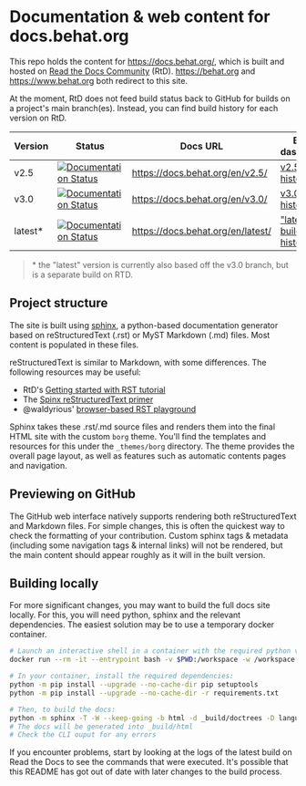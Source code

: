 # Documentation & web content for docs.behat.org

This repo holds the content for https://docs.behat.org/, which is built and hosted on [Read the Docs Community](https://about.readthedocs.com/) (RtD).
https://behat.org and https://www.behat.org both redirect to this site.

At the moment, RtD does not feed build status back to GitHub for builds on a project's main branch(es). Instead, you
can find build history for each version on RtD.

| Version | Status                                                                                                                                                                        | Docs URL                          | Build dashboard                                                                                   |
|---------|-------------------------------------------------------------------------------------------------------------------------------------------------------------------------------|-----------------------------------|---------------------------------------------------------------------------------------------------|
| v2.5    | [![Documentation Status](https://readthedocs.org/projects/behat/badge/?version=v2.5&style=for-the-badge)](https://docs.behat.org/en/latest/?badge=v2.5)                       | https://docs.behat.org/en/v2.5/   | [v2.5 build history](https://app.readthedocs.org/projects/behat/builds/?version__slug=v2.5)       |
| v3.0    | [![Documentation Status](https://readthedocs.org/projects/behat/badge/?version=v3.0&style=for-the-badge)](https://docs.behat.org/en/latest/?badge=v3.0)                       | https://docs.behat.org/en/v3.0/   | [v3.0 build history](https://app.readthedocs.org/projects/behat/builds/?version__slug=v3.0)       |
| latest* | [![Documentation Status](https://readthedocs.org/projects/behat/badge/?version=latest&style=for-the-badge)](https://docs.behat.org/en/latest/?badge=v3.0&style=for-the-badge) | https://docs.behat.org/en/latest/ | ["latest" build history](https://app.readthedocs.org/projects/behat/builds/?version__slug=latest) |

> \* the "latest" version is currently also based off the v3.0 branch, but is a separate build on RTD.

## Project structure

The site is built using [sphinx](https://www.sphinx-doc.org/en/master/index.html), a python-based documentation
generator based on reStructuredText (.rst) or MyST Markdown (.md) files. Most content is populated in these files.

reStructuredText is similar to Markdown, with some differences. The following resources may be useful:

* RtD's [Getting started with RST tutorial](https://sphinx-tutorial.readthedocs.io/step-1/)
* The [Spinx reStructuredText primer](https://www.sphinx-doc.org/en/master/usage/restructuredtext/basics.html)
* @waldyrious' [browser-based RST playground](https://waldyrious.net/rst-playground/)

Sphinx takes these .rst/.md source files and renders them into the final HTML site with the custom `borg` theme. You'll
find the templates and resources for this under the `_themes/borg` directory. The theme provides the overall page
layout, as well as features such as automatic contents pages and navigation.

## Previewing on GitHub

The GitHub web interface natively supports rendering both reStructuredText and Markdown files. For simple changes, this
is often the quickest way to check the formatting of your contribution. Custom sphinx tags & metadata (including some
navigation tags & internal links) will not be rendered, but the main content should appear roughly as it will in the
built version.

## Building locally

For more significant changes, you may want to build the full docs site locally. For this, you will need python, sphinx
and the relevant dependencies. The easiest solution may be to use a temporary docker container.

```bash
# Launch an interactive shell in a container with the required python version
docker run --rm -it --entrypoint bash -v $PWD:/workspace -w /workspace python:3.12.3

# In your container, install the required dependencies:
python -m pip install --upgrade --no-cache-dir pip setuptools
python -m pip install --upgrade --no-cache-dir -r requirements.txt

# Then, to build the docs:
python -m sphinx -T -W --keep-going -b html -d _build/doctrees -D language=en . _build/html
# The docs will be generated into _build/html
# Check the CLI ouput for any errors
```

If you encounter problems, start by looking at the logs of the latest build on Read the Docs to see the commands that
were executed. It's possible that this README has got out of date with later changes to the build process.
